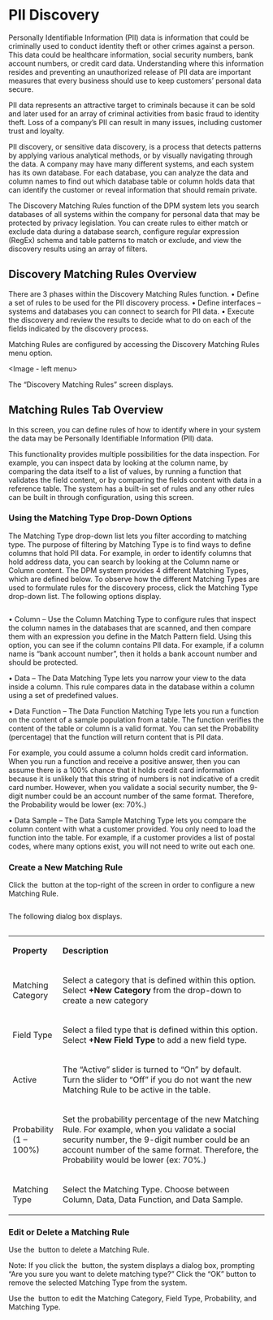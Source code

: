 # PII Discovery
Personally Identifiable Information (PII) data is information that could be criminally used to conduct identity theft or other crimes against a person. This data could be healthcare information, social security numbers, bank account numbers, or credit card data. Understanding where this information resides and preventing an unauthorized release of PII data are important measures that every business should use to keep customers’ personal data secure.

PII data represents an attractive target to criminals because it can be sold and later used for an array of criminal activities from basic fraud to identity theft. Loss of a company’s PII can result in many issues, including customer trust and loyalty.

PII discovery, or sensitive data discovery, is a process that detects patterns by applying various analytical methods, or by visually navigating through the data. A company may have many different systems, and each system has its own database. For each database, you can analyze the data and column names to find out which database table or column holds data that can identify the customer or reveal information that should remain private. 

The Discovery Matching Rules function of the DPM system lets you search databases of all systems within the company for personal data that may be protected by privacy legislation. You can create rules to either match or exclude data during a database search, configure regular expression (RegEx) schema and table patterns to match or exclude, and view the discovery results using an array of filters.

## Discovery Matching Rules Overview
There are 3 phases within the Discovery Matching Rules function.
•	Define a set of rules to be used for the PII discovery process.
•	Define interfaces – systems and databases you can connect to search for PII data.
•	Execute the discovery and review the results to decide what to do on each of the fields indicated by the discovery process.

Matching Rules are configured by accessing the Discovery Matching Rules menu option.

<Image - left menu>

The “Discovery Matching Rules” screen displays.

## Matching Rules Tab Overview

<image-MatchingRulesTab>

In this screen, you can define rules of how to identify where in your system the data may be Personally Identifiable Information (PII) data. 

This functionality provides multiple possibilities for the data inspection. For example, you can inspect data by looking at the column name, by comparing the data itself to a list of values, by running a function that validates the field content, or by comparing the fields content with data in a reference table. The system has a built-in set of rules and any other rules can be built in through configuration, using this screen.

###  Using the Matching Type Drop-Down Options

The Matching Type drop-down list lets you filter according to matching type. The purpose of filtering by Matching Type is to find ways to define columns that hold PII data. For example, in order to identify columns that hold address data, you can search by looking at the Column name or Column content. The DPM system provides 4 different Matching Types, which are defined below. To observe how the different Matching Types are used to formulate rules for the discovery process, click the Matching Type drop-down list. The following options display.

<image>

•	Column – Use the Column Matching Type to configure rules that inspect the column names in the databases that are scanned, and then compare them with an expression you define in the Match Pattern field. Using this option, you can see if the column contains PII data. For example, if a column name is “bank account number”, then it holds a bank account number and should be protected. 

•	Data – The Data Matching Type lets you narrow your view to the data inside a column. This rule compares data in the database within a column using a set of predefined values. 

•	Data Function – The Data Function Matching Type lets you run a function on the content of a sample population from a table. The function verifies the content of the table or column is a valid format. You can set the Probability (percentage) that the function will return content that is PII data.  

For example, you could assume a column holds credit card information. When you run a function and receive a positive answer, then you can assume there is a 100% chance that it holds credit card information because it is unlikely that this string of numbers is not indicative of a credit card number. However, when you validate a social security number, the 9-digit number could be an account number of the same format. Therefore, the Probability would be lower (ex: 70%.)

•	Data Sample – The Data Sample Matching Type lets you compare the column content with what a customer provided. You only need to load the function into the table. For example, if a customer provides a list of postal codes, where many options exist, you will not need to write out each one.

### Create a New Matching Rule

Click the <image>  button at the top-right of the screen in order to configure a new Matching Rule.

<image>

The following dialog box displays.

<image>

<table>
<tbody>
<tr>
<td width="85">
<p><strong>Property</strong></p>
</td>
<td width="785">
<p><strong>Description</strong></p>
</td>
</tr>
<tr>
<td width="85">
<p> Matching  Category</p>
</td>
<td width="785">
<p>Select a category that is defined within this  option. Select <b>+New Category</b> from the drop-down to create a new category</p>
</td>
</tr>
<tr>
<td width="85">
<p>Field Type</p>
</td>
<td width="785">
<p>Select a filed type that  is defined within this option. Select <b>+New Field Type</b> to add a new field  type.</p>
</td>
</tr>
<tr>
<td width="85">
<p>Active</p>
</td>
<td width="785">
<p>The “Active” slider is  turned to “On” by default. Turn the slider to “Off” if you do not want the  new Matching Rule to be active in the table. </p>
</td>
</tr>
<tr>
<td width="85">
<p> Probability (1 – 100%)</p>
</td>
<td width="785">
<p>Set the probability  percentage of the new Matching Rule. For example, when you validate a social  security number, the 9-digit number could be an account number of the same  format. Therefore, the Probability would be lower (ex: 70%.)</p>
</td>
</tr>
<tr>
<td width="85">
<p>Matching  Type</p>
</td>
<td width="785">
<p>Select the Matching Type.  Choose between Column, Data, Data Function, and Data Sample.</p>
</td>
</tr>
</tbody>
</table>

### Edit or Delete a Matching Rule

Use the <image> button to delete a Matching Rule. 

Note: If you click the <image> button, the system displays a dialog box, prompting “Are you sure you want to delete matching type?” Click the “OK” button to remove the selected Matching Type from the system.

Use the <image> button to edit the Matching Category, Field Type, Probability, and Matching Type.


